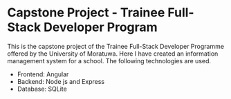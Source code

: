 # Capstone Project - Trainee Full-Stack Developer Program

This is the capstone project of the Trainee Full-Stack Developer Programme offered by the University of Moratuwa. Here I have created an information management system for a school. The following technologies are used.

- Frontend: Angular
- Backend: Node js and Express
- Database: SQLite


